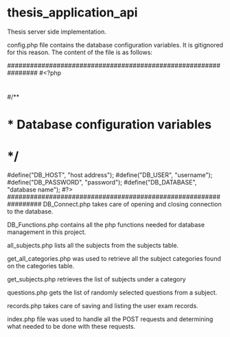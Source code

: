 # thesis_application_api
Thesis server side implementation.

config.php file contains the database configuration variables. 
It is gitignored for this reason. The content of the file is as follows:

################################################################
#<?php
#
#/**
# * Database configuration variables
# */
#define("DB_HOST", "host address");
#define("DB_USER", "username");
#define("DB_PASSWORD", "password");
#define("DB_DATABASE", "database name");
#?>
#################################################################
DB_Connect.php takes care of opening and closing connection to the database.

DB_Functions.php contains all the php functions needed for database 
management in this project.

all_subjects.php lists all the subjects from the subjects table.

get_all_categories.php was used to retrieve all the subject categories 
found on the categories table.

get_subjects.php retrieves the list of subjects under a category

questions.php gets the list of randomly selected questions from a subject.

records.php takes care of saving and listing the user exam records.

index.php file was used to handle all the POST requests and determining 
what needed to be done with these requests.
